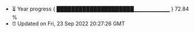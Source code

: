 - ⏳ Year progress { █████████████████████▁▁▁▁▁▁▁▁▁ } 72.84 %
- ⏰ Updated on Fri, 23 Sep 2022 20:27:26 GMT


